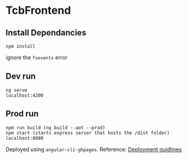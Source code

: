 # TcbFrontend

## Install Dependancies
```
npm install
```
ignore the `fsevents` error

## Dev run
```
ng serve
localhost:4200
```

## Prod run
```
npm run build (ng build --aot --prod)
npm start (starts express server that hosts the /dist folder)
localhost:8080
```
Deployed using `angular-cli-ghpages`.
Reference: [Deployment guidlines](https://alligator.io/angular/deploying-angular-app-github-pages/)
